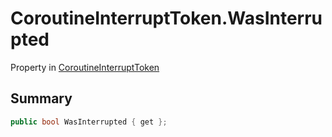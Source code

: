 # CoroutineInterruptToken.WasInterrupted

Property in [CoroutineInterruptToken](api/csharp/yarn.unity.effects.coroutineinterrupttoken.md)

## Summary



```csharp
public bool WasInterrupted { get };
```

